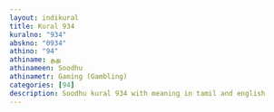 ```yaml
---
layout: indikural
title: Kural 934
kuralno: "934"
abskno: "0934"
athino: "94"
athiname: சூது
athinameen: Soodhu
athinametr: Gaming (Gambling)
categories: [94]
description: Soodhu kural 934 with meaning in tamil and english 
---
```



